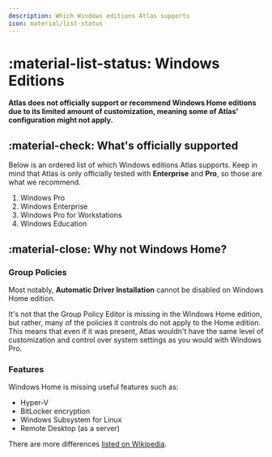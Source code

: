 ```yaml
---
description: Which Windows editions Atlas supports
icon: material/list-status
---
```


# :material-list-status: Windows Editions

**Atlas does not officially support or recommend Windows Home editions due to its limited amount of customization, meaning some of Atlas' configuration might not apply.**

## :material-check: What's officially supported

Below is an ordered list of which Windows editions Atlas supports. Keep in mind that Atlas is only officially tested with **Enterprise** and **Pro**, so those are what we recommend.

1. Windows Pro
1. Windows Enterprise
1. Windows Pro for Workstations
1. Windows Education

## :material-close: Why not Windows Home?

### Group Policies

Most notably, **Automatic Driver Installation** cannot be disabled on Windows Home edition.

It's not that the Group Policy Editor is missing in the Windows Home edition, but rather, many of the policies it controls do not apply to the Home edition. This means that even if it was present, Atlas wouldn't have the same level of customization and control over system settings as you would with Windows Pro.

### Features

Windows Home is missing useful features such as:

- Hyper-V
- BitLocker encryption
- Windows Subsystem for Linux
- Remote Desktop (as a server)

There are more differences [listed on Wikipedia](https://en.wikipedia.org/wiki/Windows_10_editions#Comparison_chart).
